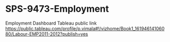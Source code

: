 # SPS-9473-Employment
Employment
Dashboard Tableau public link https://public.tableau.com/profile/p.vimala#!/vizhome/Book1_16194614106080/Labour-EMP2011-2012?publish=yes

